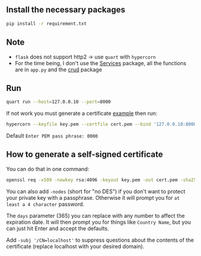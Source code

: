 ## Install the necessary packages

```sh
pip install -r requirement.txt
```

## Note

* `flask` does not support http2 -> use `quart` with `hypercorn`
* For the time being, I don't use the [Services](./Services/) package, all the functions are in `app.py` and the [crud](./crud/) package

## Run

```sh
quart run --host=127.0.0.10 --port=8000
```

If not work you must generate a certificate [example](#how-to-generate-a-self-signed-certificate) then run:

```sh
hypercorn --keyfile key.pem --certfile cert.pem --bind '127.0.0.10:8000' app:app
```

Default ```Enter PEM pass phrase: 0000```

## How to generate a self-signed certificate

You can do that in one command:

```sh
openssl req -x509 -newkey rsa:4096 -keyout key.pem -out cert.pem -sha256 -days 365
```

You can also add `-nodes` (short for "no DES") if you don't want to protect your private key with a passphrase. Otherwise it will prompt you for `at least a 4 character` password.

The `days` parameter (365) you can replace with any number to affect the expiration date. It will then prompt you for things like `Country Name`, but you can just hit Enter and accept the defaults.

Add `-subj '/CN=localhost'` to suppress questions about the contents of the certificate (replace localhost with your desired domain).